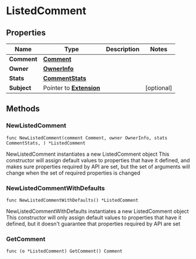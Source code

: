 # ListedComment

## Properties

Name | Type | Description | Notes
------------ | ------------- | ------------- | -------------
**Comment** | [**Comment**](Comment.md) |  | 
**Owner** | [**OwnerInfo**](OwnerInfo.md) |  | 
**Stats** | [**CommentStats**](CommentStats.md) |  | 
**Subject** | Pointer to [**Extension**](Extension.md) |  | [optional] 

## Methods

### NewListedComment

`func NewListedComment(comment Comment, owner OwnerInfo, stats CommentStats, ) *ListedComment`

NewListedComment instantiates a new ListedComment object
This constructor will assign default values to properties that have it defined,
and makes sure properties required by API are set, but the set of arguments
will change when the set of required properties is changed

### NewListedCommentWithDefaults

`func NewListedCommentWithDefaults() *ListedComment`

NewListedCommentWithDefaults instantiates a new ListedComment object
This constructor will only assign default values to properties that have it defined,
but it doesn't guarantee that properties required by API are set

### GetComment

`func (o *ListedComment) GetComment() Comment`

GetComment returns the Comment field if non-nil, zero value otherwise.

### GetCommentOk

`func (o *ListedComment) GetCommentOk() (*Comment, bool)`

GetCommentOk returns a tuple with the Comment field if it's non-nil, zero value otherwise
and a boolean to check if the value has been set.

### SetComment

`func (o *ListedComment) SetComment(v Comment)`

SetComment sets Comment field to given value.


### GetOwner

`func (o *ListedComment) GetOwner() OwnerInfo`

GetOwner returns the Owner field if non-nil, zero value otherwise.

### GetOwnerOk

`func (o *ListedComment) GetOwnerOk() (*OwnerInfo, bool)`

GetOwnerOk returns a tuple with the Owner field if it's non-nil, zero value otherwise
and a boolean to check if the value has been set.

### SetOwner

`func (o *ListedComment) SetOwner(v OwnerInfo)`

SetOwner sets Owner field to given value.


### GetStats

`func (o *ListedComment) GetStats() CommentStats`

GetStats returns the Stats field if non-nil, zero value otherwise.

### GetStatsOk

`func (o *ListedComment) GetStatsOk() (*CommentStats, bool)`

GetStatsOk returns a tuple with the Stats field if it's non-nil, zero value otherwise
and a boolean to check if the value has been set.

### SetStats

`func (o *ListedComment) SetStats(v CommentStats)`

SetStats sets Stats field to given value.


### GetSubject

`func (o *ListedComment) GetSubject() Extension`

GetSubject returns the Subject field if non-nil, zero value otherwise.

### GetSubjectOk

`func (o *ListedComment) GetSubjectOk() (*Extension, bool)`

GetSubjectOk returns a tuple with the Subject field if it's non-nil, zero value otherwise
and a boolean to check if the value has been set.

### SetSubject

`func (o *ListedComment) SetSubject(v Extension)`

SetSubject sets Subject field to given value.

### HasSubject

`func (o *ListedComment) HasSubject() bool`

HasSubject returns a boolean if a field has been set.


[[Back to Model list]](../README.md#documentation-for-models) [[Back to API list]](../README.md#documentation-for-api-endpoints) [[Back to README]](../README.md)


